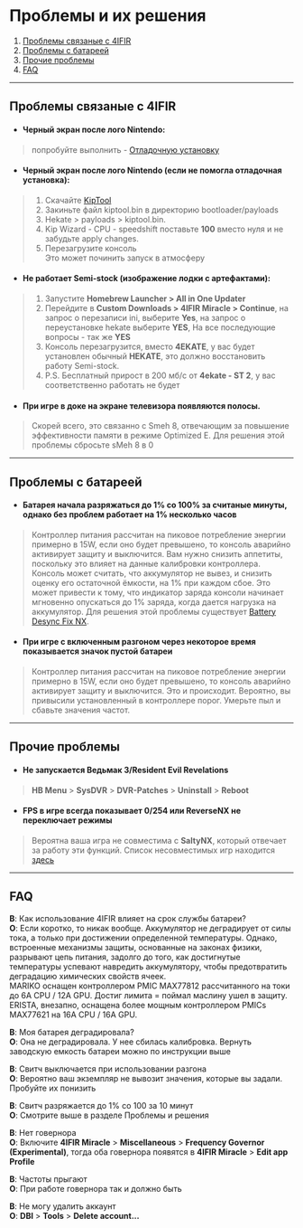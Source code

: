 # Проблемы и их решения

1. [Проблемы связаные с 4IFIR](#Проблемы-связаные-с-4IFIR)
2. [Проблемы с батареей](#Проблемы-с-батареей)
3. [Прочие проблемы](#Прочие-проблемы)
4. [FAQ](#FAQ)
***

## Проблемы связаные с 4IFIR

* #### Черный экран после лого Nintendo:  
>попробуйте выполнить - [Отладочную установку](INSTAL_4IFIR.md#отладочная-установка-требуется-пк)

* #### Черный экран после лого Nintendo (если не помогла отладочная установка):  
>1. Скачайте [KipTool](https://github.com/kawaii-flesh/KipTool/releases/)  
>2. Закиньте файл kiptool.bin в директорию bootloader/payloads  
>3. Hekate > payloads > kiptool.bin.  
>4. Kip Wizard - CPU - speedshift поставьте **100** вместо нуля и не забудьте apply changes.  
>5. Перезагрузите консоль  
>Это может починить запуск в атмосферу

* #### Не работает Semi-stock (изображение лодки с артефактами): 
>1. Запустите **Homebrew Launcher > All in One Updater**   
>2. Перейдите в **Custom Downloads > 4IFIR Miracle > Continue**, на запрос о перезаписи ini, выберите **Yes**, на запрос о переустановке hekate выберите **YES**, На все последующие вопросы - так же **YES**  
>3. Консоль перезагрузится, вместо **4EKATE**, у вас будет установлен обычный **HEKATE**, это должно восстановить работу Semi-stock.  
>4. P.S. Бесплатный прирост в 200 мб/с от **4ekate - ST 2**, у вас соответственно работать не будет

* #### При игре в доке на экране телевизора появляются полосы.
>Скорей всего, это связанно с Smeh 8, отвечающим за повышение эффективности памяти в режиме Optimized E. Для решения этой проблемы сбросьте sMeh 8 в 0
>
***

## Проблемы с батареей 

* #### Батарея начала разряжаться до 1% со 100% за считаные минуты, однако без проблем работает на 1% несколько часов 

>Контроллер питания рассчитан на пиковое потребление энергии примерно в 15W, если оно будет превышено, то консоль аварийно активирует защиту и выключится. Вам нужно снизить аппетиты, поскольку это влияет на данные калибровки контроллера. Консоль может считать, что аккумулятор не вывез, и снизить оценку его остаточной ёмкости, на 1% при каждом сбое. Это может привести к тому, что индикатор заряда консоли начинает мгновенно опускаться до 1% заряда, когда дается нагрузка на аккумулятор. Для решения этой проблемы существует [Battery Desync Fix NX](https://github.com/CTCaer/battery_desync_fix_nx). 

* #### При игре с включенным разгоном через некоторое время показывается значок пустой батареи 

>Контроллер питания рассчитан на пиковое потребление энергии примерно в 15W, если оно будет превышено, то консоль аварийно активирует защиту и выключится. Это и происходит. Вероятно, вы привысили установленный в контроллере порог. Умерьте пыл и сбавьте значения частот.

***

## Прочие проблемы 

* #### Не запускается Ведьмак 3/Resident Evil Revelations
>**HB Menu** > **SysDVR** > **DVR-Patches** > **Uninstall** > **Reboot**

* #### FPS в игре всегда показывает 0/254 или ReverseNX не переключает режимы
>Вероятна ваша игра не совместима с **SaltyNX**, который отвечает за работу эти функций. Список несовместимых игр находится [здесь](https://github.com/masagrator/SaltyNX#list-of-titles-not-compatible-with-pluginspatches)

***

## FAQ 

**В**: Как использование 4IFIR влияет на срок службы батареи?\
**О**: Если коротко, то никак вообще. Аккумулятор не деградирует от силы тока, а только при достижении определенной температуры. Однако, встроенные механизмы защиты, основанные на законах физики, разрывают цепь питания, задолго до того, как достигнутые температуры успевают навредить аккумулятору, чтобы предотвратить деградацию химических свойств ячеек.  
MARIKO оснащен контроллером PMIC MAX77812 рассчитанного на токи до 6A CPU / 12A GPU. Достиг лимита = поймал маслину ушел в защиту.  
ERISTA, внезапно, оснащена более мощным контроллером PMICs MAX77621 на 16A CPU / 16A GPU.  
 
**В**: Моя батарея деградировала?\
**О**: Она не деградировала. У нее сбилась калибровка. Вернуть заводскую емкость батареи можно по инструкции выше 

**В**: Свитч выключается при использовании разгона\
**О**: Вероятно ваш экземпляр не вывозит значения, которые вы задали. Пробуйте их понизить

**В**: Свитч разряжается до 1% со 100 за 10 минут\
**О**: Смотрите выше в разделе Проблемы и решения 

**В**: Нет говернора\
**О**: Включите **4IFIR Miracle** > **Miscellaneous** > **Frequency Governor (Experimental)**, тогда оба говернора появятся в **4IFIR Miracle** > **Edit app Profile**

**В**: Частоты прыгают\
**О**: При работе говернора так и должно быть

**В**: Не могу удалить аккаунт\
**О**: **DBI** > **Tools** > **Delete account...**
